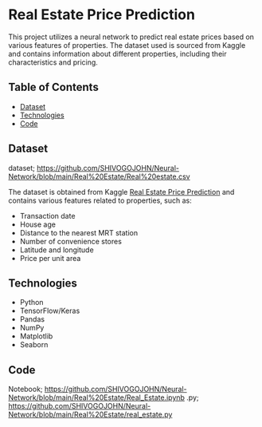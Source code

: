 
# Real Estate Price Prediction

This project utilizes a neural network to predict real estate prices based on various features of properties. The dataset used is sourced from Kaggle and contains information about different properties, including their characteristics and pricing.

## Table of Contents
- [Dataset](#dataset)
- [Technologies](#technologies)
- [Code](#code)
## Dataset
dataset; https://github.com/SHIVOGOJOHN/Neural-Network/blob/main/Real%20Estate/Real%20estate.csv

The dataset is obtained from Kaggle [Real Estate Price Prediction](https://www.kaggle.com/datasets/quantbruce/real-estate-price-prediction) and contains various features related to properties, such as:
- Transaction date
- House age
- Distance to the nearest MRT station
- Number of convenience stores
- Latitude and longitude
- Price per unit area

## Technologies
- Python
- TensorFlow/Keras
- Pandas
- NumPy
- Matplotlib
- Seaborn

## Code
Notebook; https://github.com/SHIVOGOJOHN/Neural-Network/blob/main/Real%20Estate/Real_Estate.ipynb
.py; https://github.com/SHIVOGOJOHN/Neural-Network/blob/main/Real%20Estate/real_estate.py



